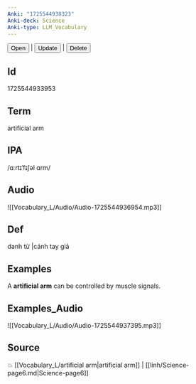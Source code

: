 ```yaml
---
Anki: "1725544938323"
Anki-deck: Science
Anki-type: LLM_Vocabulary
---
```

<button class="anki-btn-open">Open</button> | <button class="anki-btn-update">Update</button> | <button class="anki-btn-delete">Delete</button>

## Id
1725544933953
## Term
artificial arm
## IPA
 /ɑːrtɪˈfɪʃəl ɑrm/
## Audio
 ![[Vocabulary_L/Audio/Audio-1725544936954.mp3]]

## Def
 danh từ |cánh tay giả 
## Examples
A **artificial arm** can be controlled by muscle signals.

## Examples_Audio
![[Vocabulary_L/Audio/Audio-1725544937395.mp3]]
## Source
💥 [[Vocabulary_L/artificial arm|artificial arm]] |  [[linh/Science-page6.md|Science-page6]]